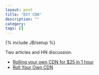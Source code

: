 ```yaml
---
layout: post
title: "DIY CDN"
description: ""
category: 
tags: []
---
```

{% include JB/setup %}

Two articles and HN discussion.

* [Rolling your own CDN for $25 in 1 hour](https://news.ycombinator.com/item?id=8094307)
* [Roll Your Own CDN](https://news.ycombinator.com/item?id=8122419)